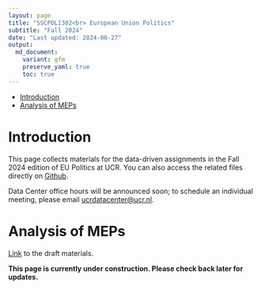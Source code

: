 ```yaml
---
layout: page
title: "SSCPOLI302<br> European Union Politics"
subtitle: "Fall 2024"
date: "Last updated: 2024-08-27"
output:
  md_document:
    variant: gfm
    preserve_yaml: true
    toc: true
---
```


- [Introduction](#introduction)
- [Analysis of MEPs](#analysis-of-meps)

# Introduction

This page collects materials for the data-driven assignments in the Fall
2024 edition of EU Politics at UCR. You can also access the related
files directly on [Github](https://github.com/ucrdatacenter/projects).

Data Center office hours will be announced soon; to schedule an
individual meeting, please email <ucrdatacenter@ucr.nl>.

# Analysis of MEPs

[Link](workshop1) to the draft materials.

**This page is currently under construction. Please check back later for
updates.**
